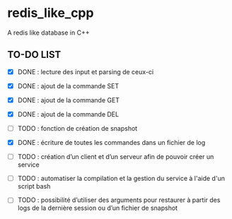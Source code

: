 # redis_like_cpp
A redis like database in C++


## **TO-DO LIST**

- [X] DONE : lecture des input et parsing de ceux-ci

- [X] DONE : ajout de la commande SET

- [X] DONE : ajout de la commande GET

- [X] DONE : ajout de la commande DEL

- [ ] TODO : fonction de création de snapshot

- [X] DONE : écriture de toutes les commandes dans un fichier de log

- [ ] TODO : création d’un client et d’un serveur afin de pouvoir créer un service

- [ ] TODO : automatiser la compilation et la gestion du service à l'aide d'un script bash

- [ ] TODO : possibilité d’utiliser des arguments pour restaurer à partir des logs de la dernière session ou d’un fichier de snapshot
